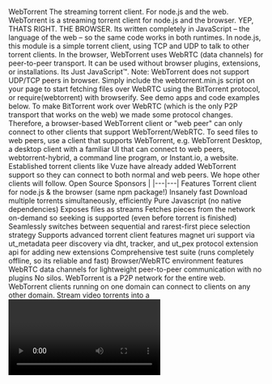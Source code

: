 WebTorrent The streaming torrent client. For node.js and the web. WebTorrent is a streaming torrent client for node.js and the browser. YEP, THATS RIGHT. THE BROWSER. Its written completely in JavaScript – the language of the web – so the same code works in both runtimes. In node.js, this module is a simple torrent client, using TCP and UDP to talk to other torrent clients. In the browser, WebTorrent uses WebRTC (data channels) for peer-to-peer transport. It can be used without browser plugins, extensions, or installations. Its Just JavaScript™. Note: WebTorrent does not support UDP/TCP peers in browser. Simply include the webtorrent.min.js script on your page to start fetching files over WebRTC using the BitTorrent protocol, or require(webtorrent) with browserify. See demo apps and code examples below. To make BitTorrent work over WebRTC (which is the only P2P transport that works on the web) we made some protocol changes. Therefore, a browser-based WebTorrent client or "web peer" can only connect to other clients that support WebTorrent/WebRTC. To seed files to web peers, use a client that supports WebTorrent, e.g. WebTorrent Desktop, a desktop client with a familiar UI that can connect to web peers, webtorrent-hybrid, a command line program, or Instant.io, a website. Established torrent clients like Vuze have already added WebTorrent support so they can connect to both normal and web peers. We hope other clients will follow. Open Source Sponsors | |---|---| Features Torrent client for node.js & the browser (same npm package!) Insanely fast Download multiple torrents simultaneously, efficiently Pure Javascript (no native dependencies) Exposes files as streams Fetches pieces from the network on-demand so seeking is supported (even before torrent is finished) Seamlessly switches between sequential and rarest-first piece selection strategy Supports advanced torrent client features magnet uri support via ut_metadata peer discovery via dht, tracker, and ut_pex protocol extension api for adding new extensions Comprehensive test suite (runs completely offline, so its reliable and fast) Browser/WebRTC environment features WebRTC data channels for lightweight peer-to-peer communication with no plugins No silos. WebTorrent is a P2P network for the entire web. WebTorrent clients running on one domain can connect to clients on any other domain. Stream video torrents into a <video> tag (webm (vp8, vp9) or mp4 (h.264)) Supports Chrome, Firefox, Opera and Safari. Install To install WebTorrent for use in node or the browser with require(webtorrent), run: bash npm install webtorrent To install a webtorrent command line program, run: bash npm install webtorrent-cli -g To install a WebTorrent desktop application for Mac, Windows, or Linux, see WebTorrent Desktop. Ways to help Join us in Gitter or on freenode at #webtorrent to help with development or to hang out with some mad science hackers :) Create a new issue to report bugs Fix an issue. WebTorrent is an OPEN Open Source Project! Who is using WebTorrent today? Lots of folks! WebTorrent API Documentation Read the full API Documentation. Usage WebTorrent is the first BitTorrent client that works in the browser, using open web standards (no plugins, just HTML5 and WebRTC)! Its easy to get started! In the browser Downloading a file is simple: ```js var WebTorrent = require(webtorrent) var client = new WebTorrent() var magnetURI = ... client.add(magnetURI, function (torrent) { // Got torrent metadata! console.log(Client is downloading:, torrent.infoHash) torrent.files.forEach(function (file) { // Display the file by appending it to the DOM. Supports video, audio, images, and // more. Specify a container element (CSS selector or reference to DOM node). file.appendTo(body) }) }) ``` Seeding a file is simple, too: ```js var dragDrop = require(drag-drop) var WebTorrent = require(webtorrent) var client = new WebTorrent() // When user drops files on the browser, create a new torrent and start seeding it! dragDrop(body, function (files) { client.seed(files, function (torrent) { console.log(Client is seeding:, torrent.infoHash) }) }) ``` There are more examples in docs/get-started.md. Browserify WebTorrent works great with browserify, an npm package that lets you use node-style require() to organize your browser code and load modules installed by npm (as seen in the previous examples). Webpack WebTorrent also works with webpack, a module bundler similar to browserify. However, webpack requires the following extra configuration: js { target: web, node: { fs: empty } } If you are on webpack 1.x, you will also need to add the json-loader: js { module: { loaders: [ // make sure to install the json-loader package: npm install json-loader { test: /\.json$/, loader: json } ] } } Otherwise you could also directly use the pre-built version via require(webtorrent/webtorrent.min). Script tag WebTorrent is also available as a standalone script (webtorrent.min.js) which exposes WebTorrent on the window object, so it can be used with just a script tag: html <script src="webtorrent.min.js"></script> The WebTorrent script is also hosted on fast, reliable CDN infrastructure (Cloudflare and MaxCDN) for easy inclusion on your site: html <script src="https://cdn.jsdelivr.net/npm/webtorrent@latest/webtorrent.min.js"></script> In Node.js WebTorrent also works in node.js, using the same npm package! Its mad science! NOTE: To connect to "web peers" (browsers) in addition to normal BitTorrent peers, use webtorrent-hybrid which includes WebRTC support for node. As a command line app WebTorrent is also available as a command line app. Heres how to use it: bash $ npm install webtorrent-cli -g $ webtorrent --help To download a torrent: bash $ webtorrent magnet_uri To stream a torrent to a device like AirPlay or Chromecast, just pass a flag: bash $ webtorrent magnet_uri --airplay There are many supported streaming options: bash --airplay Apple TV --chromecast Chromecast --mplayer MPlayer --mpv MPV --omx [jack] omx [default: hdmi] --vlc VLC --xbmc XBMC --stdout standard out [implies --quiet] In addition to magnet uris, WebTorrent supports many ways to specify a torrent. Talks about WebTorrent Sep 2017 - Nordic JS - Get Rich Quick With P2P Crypto Currency May 2017 - Char.la - WebTorrent and Peerify (Spanish) Nov 2016 - NodeConf Argentina - Real world Electron: Building Cross-platform desktop apps with JavaScript May 2016 - SIGNAL Conference - BitTorrent in the Browser May 2015 - Data Terra Nemo - WebTorrent: Mother of all demos May 2015 - Data Terra Nemo - WebRTC Everywhere Nov 2014 - JSConf Asia - How WebTorrent Works Sep 2014 - NodeConf EU - WebRTC Mad Science (first working WebTorrent demo) Apr 2014 - CraftConf - Bringing BitTorrent to the Web May 2014 - JS.LA - How I Built a BitTorrent Client in the Browser (progress update; node client working) Oct 2013 - RealtimeConf - WebRTC Black Magic (first mention of idea for WebTorrent) Modules Most of the active development is happening inside of small npm packages which are used by WebTorrent. The Node Way™ "When applications are done well, they are just the really application-specific, brackish residue that cant be so easily abstracted away. All the nice, reusable components sublimate away onto github and npm where everybody can collaborate to advance the commons." — substack from "how I write modules" Modules These are the main modules that make up WebTorrent: | module | tests | version | description | |---|---|---|---| | webtorrent | | | torrent client (this module) | bittorrent-dht | | | distributed hash table client | bittorrent-peerid | | | identify client name/version | bittorrent-protocol | | | bittorrent protocol stream | bittorrent-tracker | | | bittorrent tracker server/client | create-torrent | | | create .torrent files | magnet-uri | | | parse magnet uris | parse-torrent | | | parse torrent identifiers | render-media | | | intelligently render media files | torrent-discovery | | | find peers via dht and tracker | ut_metadata | | | metadata for magnet uris (protocol extension) | ut_pex | | | peer discovery (protocol extension) Enable debug logs In node, enable debug logs by setting the DEBUG environment variable to the name of the module you want to debug (e.g. bittorrent-protocol, or * to print all logs). bash DEBUG=* webtorrent In the browser, enable debug logs by running this in the developer console: js localStorage.debug = * Disable by running this: js localStorage.removeItem(debug) License MIT. Copyright (c) Feross Aboukhadijeh and WebTorrent, LLC.